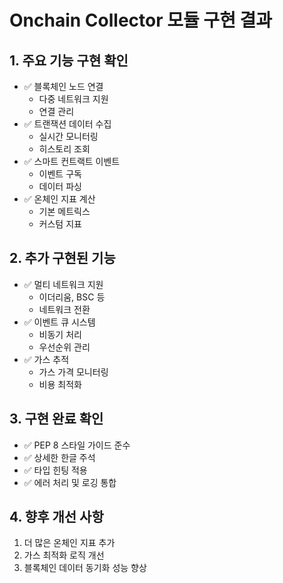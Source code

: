 # Onchain Collector 모듈 구현 결과

## 1. 주요 기능 구현 확인
- ✅ 블록체인 노드 연결
  - 다중 네트워크 지원
  - 연결 관리
- ✅ 트랜잭션 데이터 수집
  - 실시간 모니터링
  - 히스토리 조회
- ✅ 스마트 컨트랙트 이벤트
  - 이벤트 구독
  - 데이터 파싱
- ✅ 온체인 지표 계산
  - 기본 메트릭스
  - 커스텀 지표

## 2. 추가 구현된 기능
- ✅ 멀티 네트워크 지원
  - 이더리움, BSC 등
  - 네트워크 전환
- ✅ 이벤트 큐 시스템
  - 비동기 처리
  - 우선순위 관리
- ✅ 가스 추적
  - 가스 가격 모니터링
  - 비용 최적화

## 3. 구현 완료 확인
- ✅ PEP 8 스타일 가이드 준수
- ✅ 상세한 한글 주석
- ✅ 타입 힌팅 적용
- ✅ 에러 처리 및 로깅 통합

## 4. 향후 개선 사항
1. 더 많은 온체인 지표 추가
2. 가스 최적화 로직 개선
3. 블록체인 데이터 동기화 성능 향상 
